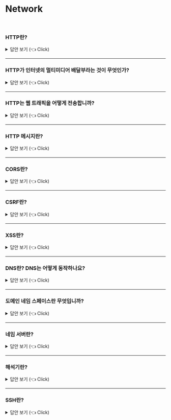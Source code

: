 # Network
<br>

### HTTP란?

<details>
   <summary> 답안 보기 (👈 Click)</summary>
[참고: HTTP 완벽 가이드 p.3] 
   
+ 전 세계의 웹 브라우저, 서버, 웹 애플리케이션은 모두 HTTP(Hypertext Transfer Protocol)를 통해 서로 대화합니다. <br> 
  HTTP는 현대 인터넷의 공용어입니다. <br> 
  이 장은 HTTP를 간결하게 설명합니다. 독자들은 얼마나 많은 웹 애플리케이션이 HTTP를 이용해 통신하고, <br>
  HTTP가 어떻게 그 일을 해내는지 개략적으로 알게 될 것입니다. <br> 
  특히 다음에 대해 이야기할 것입니다. <br> 
  
  (1) 얼마나 많은 클라이언트와 서버가 통신하는지 <br>
  (2) 리소스(웹 콘텐츠)가 어디서 오는지 <br> 
  (3) 웹 트랜잭션이 어떻게 동작하는지 <br> 
  (4) HTTP 통신을 위해 사용하는 메시지의 형식 <br> 
  (5) HTTP 기저의 TCP 네트워크 전송 <br> 
  (6) 여러 종류의 HTTP 프로토콜 <br> 
  (7) 인터넷 곳곳에 설치된 다양한 HTTP 구성 요소 <br> 
   
  공부할 거리를 충분히 확보했으니, 이제 HTTP의 세계로 여행을 떠나보자. <br>  
  
</details>

-----------------------

### HTTP가 인터넷의 멀티미디어 배달부라는 것이 무엇인가?

<details>
   <summary> 답안 보기 (👈 Click)</summary>
[참고: HTTP 완벽 가이드 p.4] 
   
+ 수십억 개의 JPEG 이미지, HTML 페이지, 텍스트 파일, MPEG 동영상, WAV 음성 파일, 자바 애플릿 등이 하루도 쉬지 않고 인터넷을 항해합니다. <br>
  HTTP는 전 세계의 웹 서버로부터 이 대량의 정보를 빠르고, 간편하고, 정확하게 사람들의 PC에 설치된 웹브라우저로 옮겨줍니다. <br> 
  
  HTTP는 신뢰성 있는 데이터 전송 프로토콜을 사용하기 때문에, 데이터가 지구 반대편에서 오더라도 전송 중 손상되거나 꼬이지 않음을 보장합니다. <br> 
  이 덕분에 사용자는 인터넷에서 얻은 정보가 손상된 게 아닌지 염려하지 않아도 됩니다. <br> 
  신뢰성 있는 전송은 인터넷 애플리케이션 개발자에게도 이로운데, <br> 
  
  HTTP 통신이 전송 중 파괴되거나, 중복되거나, 왜곡되는 것을 걱정하지 않아도 되기 때문입니다. <br> 
  개발자는 인터넷의 결함이나 약점에 대한 걱정 없이 애플리케이션 고유의 기능을 구현하는데 집중할 수 있습니다. <br>  
  
</details>

-----------------------


### HTTP는 웹 트래픽을 어떻게 전송합니까?

<details>
   <summary> 답안 보기 (👈 Click)</summary>
[참고: HTTP 완벽 가이드 p.4] 
   
+ 웹 콘텐츠는 웹 서버에 존재합니다. 웹 서버는 HTTP 프로토콜로 의사소통하기 때문에, 보통 HTTP 서버라고 불립니다. <br> 
  이들 웹 서버는 인터넷의 데이터를 저장하고, HTTP 클라이언트가 요청한 데이터를 제공합니다. <br> 
  그림 1-1에 그려진 대로, 클라이언트는 서버에게 HTTP 요청을 보내고, <br>
  서버는 요청된 데이터를 HTTP 응답으로 돌려줍니다. <br> 
  HTTP 클라이언트와 HTTP 서버는 월드 와이드 웹의 기본 요소입니다. <br> 
  
  아마 독자들은 HTTP 클라이언트를 매일 이용하고 있을 것입니다. <br> 
  가장 흔한 클라이언트는 마이크로소프트 인터넷 익스플로러나 구글 크롬 같은 웹브라우저입니다. <br> 
  웹브라우저는 서버에게 HTTP 객체를 요청하고 사용자의 화면에 보여줍니다. <br> 
   
  예를 들어, "http://www.oreilly.com/index.html" 페이지를 열어볼 때, <br>
  웹브라우저는 HTTP 요청을 www.oreilly.com 서버로 보냅니다. <br> 
  서버는 요청 받은 객체(이 경우 "/index.html")를 찾고, 성공했다면 그것의 타입, 길이 등의 정보와 함께 <br>
  HTTP 응답에 실어서 클라이언트에게 보냅니다. <br> 
</details>

-----------------------

### HTTP 메시지란?

<details>
   <summary> 답안 보기 (👈 Click)</summary>
[참고: HTTP 완벽 가이드] 
   
+ HTTP가 인터넷의 배달원이라면, HTTP 메시지는 무언가를 담아 보내는 소포와 같습니다. <br> 
  1장에서 우리는 어떻게 HTTP 프로그램이 일을 처리하기 위해 서로에게 메시지를 전달하는지 보여주었습니다. <br> 
  이번 장은 HTTP 메시지의 모든 것(어떻게 메시지를 만들고 이해하는지)에 대해 말해줍니다. <br> 
  이번 장을 읽고 나면 당신만의 HTTP 애플리케이션을 만들기 위해 필요한 대부분을 알게 될 것입니다. <br> 
  좀 더 구체적으로, 다음을 배우게 될 것입니다. <br> 
   
  (1) 메시지가 어떻게 흘러가는가 <br>
  (2) HTTP 메시지의 세 부분(시작줄, 헤더, 개체 본문) <br>
  (3) 요청과 응답 메시지의 차이 <br>
  (4) 요청 메시지가 지원하는 여러 기능(메서드)들 <br>
  (5) 응답 메시지가 반환하는 여러 상태 코드들 <br> 
  (6) 여러 HTTP 헤더들은 무슨 일을 하는가 <br> 
   
  HTTP 메시지는 HTTP 애플리케이션 간에 주고 받은 데이터의 블록들입니다. <br> 
  이 데이터의 블록들은 메시지의 내용과 의미를 설명하는 텍스트 메타 정보로 시작하고, <br> 
  그 다음에 선택적으로 데이터가 올 수 있습니다. <br> 
  이 메시지는 클라이언트, 서버, 프락시 사이를 흐릅니다. <br> 
  '인바운드', '아웃바운드', '업스트림', '다운스트림'은 메시지의 방향을 의미하는 용어입니다. <br> 
  
</details>

-----------------------

### CORS란?

<details>
   <summary> 답안 보기 (👈 Click)</summary>
<br />
+ 
</details>

-----------------------

### CSRF란?

<details>
   <summary> 답안 보기 (👈 Click)</summary>
<br />
+ CSRF는 Cross Site Request Forgery의 줄임말로,  
  사용자가 위조된 코드가 포함된 페이지에 접근하면,
  사용자에게 스크립트가 전송되고, 브라우저에 의해 스크립트가 실행되는데,
  스크립트가 사용자를 대신해 동작을 실행하는 공격을 의미합니다. 
</details>

-----------------------

### XSS란?

<details>
   <summary> 답안 보기 (👈 Click)</summary>
<br />
+ 
</details>


-----------------------

### DNS란? DNS는 어떻게 동작하나요? 
 
<details>
   <summary> 답안 보기 (👈 Click)</summary>
<br />

+ 인터넷 사용자가 호스트를 지칭할 때는 문자형의 도메인 이름으로 주소를 표현합니다. <br> 
  그러므로 도메인 이름을 네트워크에서 사용하려면 IP 주소로 변환하는 과정이 필요합니다. <br> 
  
  DNS는 계층 구조를 지원하는 도메인 기반의 주소 표기 방법을 위한 분산 데이터베이스 시스템으로, <br>
  기본 목적은 도메인 이름에서 IP 주소를 얻는 것입니다. <br> 
  
  예를 들어, IP 주소를 원하는 응용 프로그램은 도메인 이름을 매개변수로 하여 해석기(Resolver)를 호출합니다. <br> 
  해석기는 UDP를 이용해 자신이 위치한 지역의 DNS 네임 서버에 변환을 요청하여 호스트의 IP 주소를 얻습니다. <br> 
   
  유닉스 시스템에서 지원하는 nslookup 명령은 DNS를 이용해 주소 변환 요구를 수행하는 대화형 프로그램입니다. <br>
  다음의 예처럼 도메인 이름이 information.korea.co.kr인 호스트의 IP 주소를 얻으려면 nslookup을 다음과 같이 실행합니다. <br>
   
  실행 결과는 사용자가 로그인한 유닉스 시스템의 환경 설정에서 DNS 서버가 server.korea.co.kr이라 가정한 경우입니다. <br> 
  따라서 nslookup 프로그램은 이 서버에 information.korea.co.kr의 IP 주소를 요청합니다. <br> 
  그 결과 DNS 서버의 도메인 이름(server.korea.co.kr)과 IP 주소(211.223.201.30)가 반환됩니다. <br> 
   
  DNS 서버 server.korea.co.kr은 정해진 방법으로 IP 주소를 찾아 nslookup에 결과를 돌려주므로, <br>
  nslookup이 화면에 출력한 결과로 information.korea.co.kr의 IP주소가 <br>
  211.223.201.29임을 알 수 있습니다. <br> 
   
  DNS는 도메인 네임 스페이스, 네임 서버, 해석기라는 세 가지 요소로 구성됩니다. <br>  
</details>

-----------------------

### 도메인 네임 스페이스란 무엇입니까?  
 
<details>
   <summary> 답안 보기 (👈 Click)</summary>
<br />

+ 도메인 네임 스페이스는 트리 구조의 네임 스페이스를 비롯해 데이터에 대한 이름 관련 규칙을 정의합니다. <br> 
  도메인 네임 스페이스의 트리에 연결된 호스트는 자원 레코드(Resource Record)라는 정보 집합체로 표현됩니다. <br> 
  DNS의 정보 문의 과정은 이 집합체에서 특정 유형의 정보를 얻는 과정입니다. <br> 
  예를 들어, 인터넷에서 특정 도메인의 이름을 사용하는 호스트의 IP 주소 자원을 요청하는 질의에 대해 IP 주소를 반환합니다. <br>  
</details>

-----------------------

### 네임 서버란?  
 
<details>
   <summary> 답안 보기 (👈 Click)</summary>
<br />

+ 네임서버는 네임 스페이스의 트리 구조와 트리에 보관된 정보 집합체를 관리하는 프로그램입니다. <br> 
  일반적으로 자신이 관리하는 도메인 공간에 관한 정보를 책임지며, 전체 도메인 구조의 다른 부분 정보를 제공하기 위한 <br>
  네임 서버 포인터를 가지고 있습니다. 
</details>

-----------------------

### 해석기란?  
 
<details>
   <summary> 답안 보기 (👈 Click)</summary>
<br />

+ 해석기는 네임 서버로부터 클라이언트의 요청 정보를 얻어낸느 프로그램입니다. <br> 
  최소 하나 이상의 네임 서버와 접촉하며, 네임 서버의 정보를 이용해 응용 프로그램의 질의에 응답한다. <br> 
  처음 접촉한 네임 서버에 도메인 정보가 없으면 다른 네임 서버에 접속해 계속 질의한다. <br> 
</details>

-----------------------


### SSH란? 
 
<details>
   <summary> 답안 보기 (👈 Click)</summary>
<br />
[참고: https://library.gabia.com/contents/infrahosting/9002/] 
   
+ Secure Shell의 줄임말로, 원격 호스트에 접속하기 위해 사용되는 보안 프로토콜입니다. 
</details>
